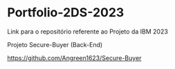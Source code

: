 # Portfolio-2DS-2023

Link para o repositório referente ao Projeto da IBM 2023 

Projeto Secure-Buyer (Back-End)

https://github.com/Angreen1623/Secure-Buyer
